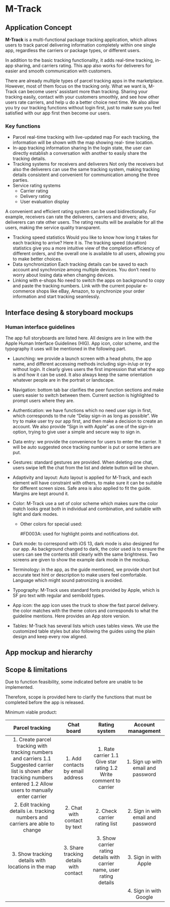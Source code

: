 # M-Track
## Application Concept
**M-Track** is a multi-functional package tracking application, which allows users to track parcel delivering information completely within one single app, regardless the carriers or package types, or different users.

In addition to the basic tracking functionality, it adds real-time tracking, in-app sharing, and carriers rating. This app also works for deliverers for easier and smooth communication with customers.<br/>

There are already multiple types of parcel tracking apps in the marketplace. However, most of them focus on the tracking only. What we want is, M-Track can become users’ assistant more than tracking. Sharing your tracking easily, contact with your customers smoothly, and see how other users rate carriers, and help u do a better choice next time. We also allow you try our tracking functions without login first, just to make sure you feel satisfied with our app first then become our users.
### Key functions
- Parcel real-time tracking with live-updated map
For each tracking, the information will be shown with the map showing real-
time location.
- In-app tracking information sharing
In the login state, the user can directly establish a conversation with another to easily share the tracking details.
- Tracking systems for receivers and deliverers
Not only the receivers but also the deliverers can use the same tracking system, making tracking details consistent and convenient for communication among the three parties.
- Service rating systems 
  - Carrier rating
  - Delivery rating
  - User evaluation display

A convenient and efficient rating system can be used bidirectionally. For example, receivers can rate the deliverers, carriers and drivers; also, deliverers can rate other users. The rating results will be available for all the users, making the service quality transparent.
- Tracking speed statistics
Would you like to know how long it takes for each tracking to arrive? Here it is. The tracking speed (duration) statistics give you a more intuitive view of the completion efficiency of different orders, and the overall one is available to all users, allowing you to make better choices.
- Data synchronization
Each tracking details can be saved to each account and synchronize among multiple devices. You don’t need to worry about losing data when changing devices.
- Linking with e-shops
No need to switch the apps on background to copy and paste the tracking numbers. Link with the current popular e-commerce shops like eBay, Amazon, to synchronize your order information and start tracking seamlessly.

## Interface desing & storyboard mockups
### Human interface guidelines
The app full storyboards are listed here. All designs are in line with the Apple Human Interface Guidelines (HIG). App icon, color scheme, and the typography it uses will be mentioned in the following part.
- Launching: we provide a launch screen with a head photo, the app name, and different accessing methods including sign-in/up or try without login. It clearly gives users the first impression that what the app is and how it can be used. It also always keep the same orientation whatever people are in the portrait or landscape.

- Navigation: bottom tab bar clarifies the peer function sections and make users easier to switch between them. Current section is highlighted to prompt users where they are.

- Authentication: we have functions which no need user sign in first, which corresponds to the rule “Delay sign-in as long as possible”. We try to make user try our app first, and then make a decision to create an account.
We also provide “Sign in with Apple” as one of the sign-in option, trying to give user a simple and secure way to sign in.

- Data entry: we provide the convenience for users to enter the carrier. It will be auto suggested once tracking number is put or some letters are put.

- Gestures: standard gestures are provided. When deleting one chat, users swipe left the chat from the list and delete button will be shown.

- Adaptivity and layout: Auto layout is applied for M-Track, and each element will have constraint with others, to make sure it can be suitable for different screen sizes. Safe area is also applied to fit the guide. Margins are kept around it.

- Color: M-Track use a set of color scheme which makes sure the color match looks great both in individual and combination, and suitable with light and dark modes.

  - Other colors for special used:

    #FD003A: used for highlight points and notifications dot.

- Dark mode: to correspond with iOS 13, dark mode is also designed for our app. As background changed to dark, the color used is to ensure the users can see the contents still clearly with the same brightness. Two screens are given to show the example dark mode in the mockup.

- Terminology: in the app, as the guide mentioned, we provide short but accurate text hint or description to make users feel comfortable. Language which might sound patronizing is avoided.

- Typography: M-Track uses standard fonts provided by Apple, which is SF pro text with regular and semibold types.

- App icon: the app icon uses the truck to show the fast parcel delivery. the color matches with the theme colors and corresponds to what the guideline mentions. Here provides an App store version.

- Tables: M-Track has several lists which uses tables views. We use the customized table styles but also following the guides using the plain design and keep every row aligned.

## App mockup and hierarchy


## Scope & limitations
Due to function feasibility, some indicated before are unable to be implemented.

Therefore, scope is provided here to clarify the functions that must be completed before the app is released.

Minimum viable product:

|                                                                                         Parcel tracking                                                                                        |                   Chat board                  |                                   Rating system                                  |             Account management            |
|:----------------------------------------------------------------------------------------------------------------------------------------------------------------------------------------------:|:---------------------------------------------:|:--------------------------------------------------------------------------------:|:-----------------------------------------:|
|     1. Create parcel tracking with tracking numbers and carriers     1.1 Suggested carrier list is shown after tracking numbers entered     1.2 Allow users to manually enter carrier          |     1. Add contacts by email address          |     1. Rate carrier     1.1 Give star rating     1.2 Write comment to carrier    |     1. Sign up with email and password    |
|     2. Edit tracking details i.e. tracking numbers and carriers are able to change                                                                                                             |     2. Chat with contact by text              |     2. Check carrier rating list                                                 |     2. Sign in with email and password    |
|     3. Show tracking details with locations in the map                                                                                                                                         |     3. Share tracking details with contact    |     3. Show carrier rating details with carrier name, user rating details        |     3. Sign in with Apple                 |
|                                                                                                                                                                                                |                                               |                                                                                  |     4. Sign in with Google                |
